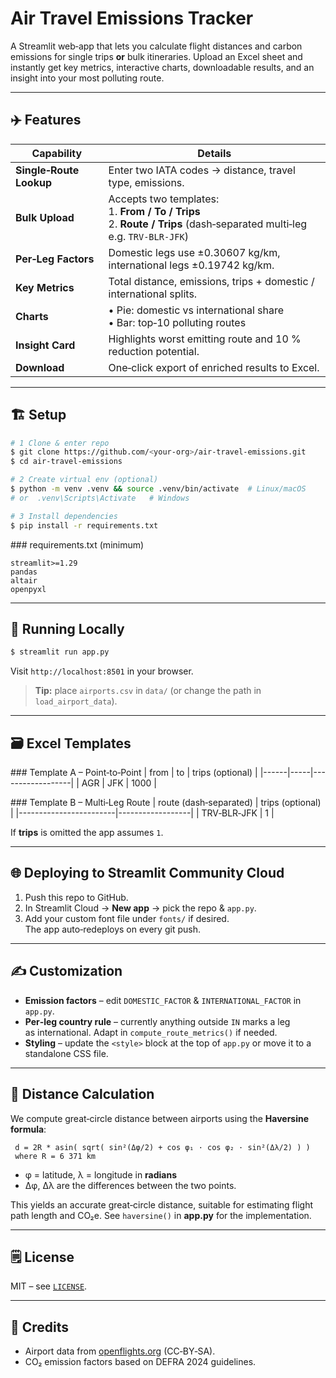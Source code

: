 # Air Travel Emissions Tracker

A Streamlit web‑app that lets you calculate flight distances and carbon emissions for single trips **or** bulk itineraries. Upload an Excel sheet and instantly get key metrics, interactive charts, downloadable results, and an insight into your most polluting route.

---

## ✈️ Features

| Capability | Details |
|-------------|---------|
| **Single‑Route Lookup** | Enter two IATA codes → distance, travel type, emissions. |
| **Bulk Upload** | Accepts two templates: <br>1. **From / To / Trips** <br>2. **Route / Trips** (dash‑separated multi‑leg e.g. `TRV-BLR-JFK`) |
| **Per‑Leg Factors** | Domestic legs use ±0.30607 kg/km, international legs ±0.19742 kg/km. |
| **Key Metrics** | Total distance, emissions, trips + domestic / international splits. |
| **Charts** | • Pie: domestic vs international share  <br>• Bar: top‑10 polluting routes |
| **Insight Card** | Highlights worst emitting route and 10 % reduction potential. |
| **Download** | One‑click export of enriched results to Excel. |

---

## 🏗 Setup

```bash
# 1 Clone & enter repo
$ git clone https://github.com/<your‑org>/air‑travel‑emissions.git
$ cd air‑travel‑emissions

# 2 Create virtual env (optional)
$ python -m venv .venv && source .venv/bin/activate  # Linux/macOS
# or  .venv\Scripts\Activate   # Windows

# 3 Install dependencies
$ pip install -r requirements.txt
```

### requirements.txt (minimum)
```
streamlit>=1.29
pandas
altair
openpyxl
```

---

## 🚀 Running Locally

```bash
$ streamlit run app.py
```
Visit `http://localhost:8501` in your browser.

> **Tip:** place `airports.csv` in `data/` (or change the path in `load_airport_data`).

---

## 🗃 Excel Templates

### Template A – Point‑to‑Point
| from | to  | trips (optional) |
|------|-----|------------------|
| AGR  | JFK | 1000 |

### Template B – Multi‑Leg Route
| route (dash‑separated) | trips (optional) |
|------------------------|------------------|
| TRV‑BLR‑JFK            | 1 |

If **trips** is omitted the app assumes `1`.

---


## 🌐 Deploying to Streamlit Community Cloud
1. Push this repo to GitHub.  
2. In Streamlit Cloud → **New app** → pick the repo & `app.py`.  
3. Add your custom font file under `fonts/` if desired.  
The app auto‑redeploys on every git push.

---

## ✍️ Customization
* **Emission factors** – edit `DOMESTIC_FACTOR` & `INTERNATIONAL_FACTOR` in `app.py`.
* **Per‑leg country rule** – currently anything outside `IN` marks a leg as international. Adapt in `compute_route_metrics()` if needed.
* **Styling** – update the `<style>` block at the top of `app.py` or move it to a standalone CSS file.

---

## 📐 Distance Calculation
We compute great‑circle distance between airports using the **Haversine formula**:

```
 d = 2R * asin( sqrt( sin²(Δφ/2) + cos φ₁ · cos φ₂ · sin²(Δλ/2) ) )
 where R = 6 371 km
```

* φ = latitude, λ = longitude in **radians**  
* Δφ, Δλ are the differences between the two points.

This yields an accurate great‑circle distance, suitable for estimating flight path length and CO₂e. See `haversine()` in **app.py** for the implementation.

---

## 🗒 License
MIT – see [`LICENSE`](LICENSE).

---

## 🙏 Credits
* Airport data from [openflights.org](https://github.com/jpatokal/openflights) (CC‑BY‑SA).  
* CO₂ emission factors based on DEFRA 2024 guidelines.

